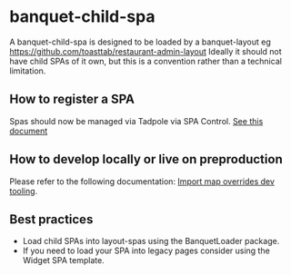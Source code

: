 # banquet-child-spa

A banquet-child-spa is designed to be loaded by a banquet-layout eg <https://github.com/toasttab/restaurant-admin-layout>
Ideally it should not have child SPAs of it own, but this is a convention rather than a technical limitation.

## How to register a SPA

Spas should now be managed via Tadpole via SPA Control. [See this document](https://toasttab.atlassian.net/wiki/spaces/FE/pages/491847930/How+to+Create+a+new+SPA#Configure-Tadpole-and-SPA-control)

## How to develop locally or live on preproduction

Please refer to the following documentation: [Import map overrides dev tooling](https://toasttab.atlassian.net/wiki/spaces/FE/pages/2562883591/Import+map+overrides+dev-tooling#Override-the-Import-Map).

## Best practices

- Load child SPAs into layout-spas using the BanquetLoader package.
- If you need to load your SPA into legacy pages consider using the Widget SPA template.
